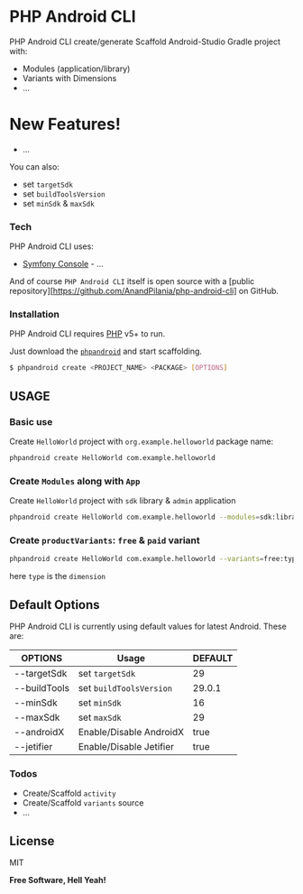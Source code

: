 # PHP Android CLI

PHP Android CLI create/generate Scaffold Android-Studio Gradle project with:

  - Modules (application/library)
  - Variants with Dimensions
  - ...

# New Features!

  - ...


You can also:
  - set `targetSdk`
  - set `buildToolsVersion`
  - set `minSdk` & `maxSdk`

### Tech

PHP Android CLI uses:

* [Symfony Console](https://symfony.com/console) - ...

And of course `PHP Android CLI` itself is open source with a [public repository][https://github.com/AnandPilania/php-android-cli] on GitHub.

### Installation

PHP Android CLI requires [PHP](https://php.net/) v5+ to run.

Just download the [`phpandroid`](https://github.com/AnandPilania/php-android-cli/releases/latest) and start scaffolding.

```sh
$ phpandroid create <PROJECT_NAME> <PACKAGE> [OPTIONS]
```

## USAGE
### Basic use

Create `HelloWorld` project with `org.example.helloworld` package name:
```sh
phpandroid create HelloWorld com.example.helloworld
```

### Create `Modules` along with `App`
Create `HelloWorld` project with `sdk` library & `admin` application
```sh
phpandroid create HelloWorld com.example.helloworld --modules=sdk:library,admin
```

### Create `productVariants`: `free` & `paid` variant
```sh
phpandroid create HelloWorld com.example.helloworld --variants=free:type,paid:type
```

here `type` is the `dimension`

## Default Options

PHP Android CLI is currently using default values for latest Android. These are:

| OPTIONS | Usage | DEFAULT |
| ------ | ------ | ------ |
| --targetSdk | set `targetSdk` | 29 |
| --buildTools | set `buildToolsVersion` | 29.0.1 |
| --minSdk | set `minSdk` | 16 |
| --maxSdk | set `maxSdk` | 29 |
| --androidX | Enable/Disable AndroidX | true |
| --jetifier | Enable/Disable Jetifier | true |

### Todos

 - Create/Scaffold `activity`
 - Create/Scaffold `variants` source
 - ...

License
----

MIT


**Free Software, Hell Yeah!**
